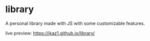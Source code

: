 # library

A personal library made with JS with some customizable features.

live preview: https://ikaz1.github.io/library/
